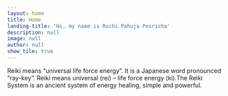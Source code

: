 ```yaml
---
layout: home
title: Home
landing-title: 'Hi, my name is Ruchi Pahuja Pesricha'
description: null
image: null
author: null
show_tile: true
---
```


Reiki means “universal life force energy”. It is a Japanese word pronounced “ray-key”. Reiki means universal (rei) – life force energy (ki).The Reiki System is an ancient system of energy healing, simple and powerful.
